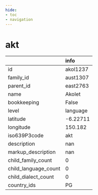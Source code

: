 ```yaml
---
hide:
- toc
- navigation
---
```

# akt
|                      | info     |
|:---------------------|:---------|
| id                   | akol1237 |
| family_id            | aust1307 |
| parent_id            | east2763 |
| name                 | Akolet   |
| bookkeeping          | False    |
| level                | language |
| latitude             | -6.22711 |
| longitude            | 150.182  |
| iso639P3code         | akt      |
| description          | nan      |
| markup_description   | nan      |
| child_family_count   | 0        |
| child_language_count | 0        |
| child_dialect_count  | 0        |
| country_ids          | PG       |